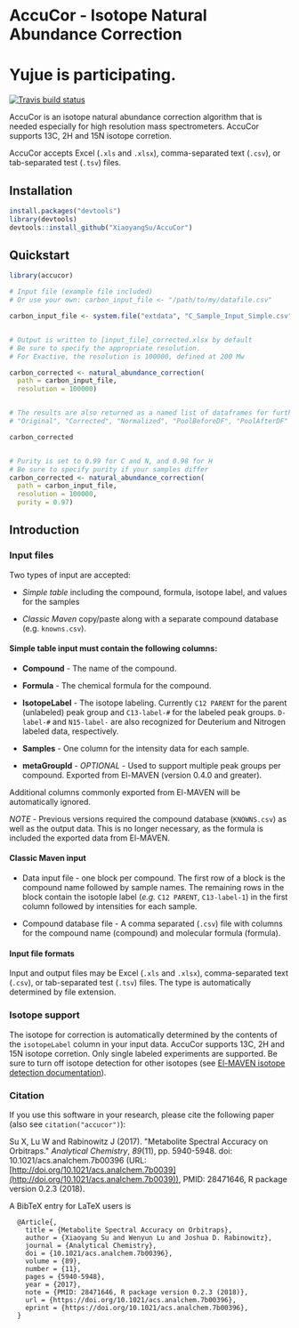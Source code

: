 # AccuCor - Isotope Natural Abundance Correction
# Yujue is participating.

[![Travis build status](https://travis-ci.org/lparsons/accucor.svg?branch=master)](https://travis-ci.org/lparsons/accucor)

AccuCor is an isotope natural abundance correction algorithm that is needed
especially for high resolution mass spectrometers. AccuCor supports 13C, 2H and
15N isotope corretion.

AccuCor accepts Excel (`.xls` and `.xlsx`), comma-separated text (`.csv`), or
tab-separated test (`.tsv`) files.


## Installation
```R
install.packages("devtools")
library(devtools)
devtools::install_github("XiaoyangSu/AccuCor")
```

## Quickstart

```R
library(accucor)

# Input file (example file included)
# Or use your own: carbon_input_file <- "/path/to/my/datafile.csv"

carbon_input_file <- system.file("extdata", "C_Sample_Input_Simple.csv", package = "accucor")


# Output is written to [input_file]_corrected.xlsx by default
# Be sure to specify the appropriate resolution.
# For Exactive, the resolution is 100000, defined at 200 Mw

carbon_corrected <- natural_abundance_correction(
  path = carbon_input_file,
  resolution = 100000)


# The results are also returned as a named list of dataframes for further processing in R
# "Original", "Corrected", "Normalized", "PoolBeforeDF", "PoolAfterDF"

carbon_corrected


# Purity is set to 0.99 for C and N, and 0.98 for H
# Be sure to specify purity if your samples differ
carbon_corrected <- natural_abundance_correction(
  path = carbon_input_file,
  resolution = 100000,
  purity = 0.97)
```

## Introduction

### Input files

Two types of input are accepted:
*   *Simple table* including the compound, formula, isotope label, and values for
    the samples

*   *Classic Maven* copy/paste along with a separate compound database (e.g.
    `knowns.csv`).

#### Simple table input must contain the following columns:

*   **Compound** - The name of the compound.

*   **Formula** - The chemical formula for the compound.

*   **IsotopeLabel** - The isotope labeling. Currently `C12 PARENT` for the
    parent (unlabeled) peak group and `C13-label-#` for the labeled peak groups.
    `D-label-#` and `N15-label-` are also recognized for Deuterium and Nitrogen
    labeled data, respectively.

*   **Samples** - One column for the intensity data for each sample.

*   **metaGroupId** - *OPTIONAL* - Used to support multiple peak groups per
    compound. Exported from El-MAVEN (version 0.4.0 and greater).

Additional columns commonly exported from El-MAVEN will be automatically
ignored.

*NOTE* - Previous versions required the compound database (`KNOWNS.csv`) as
well as the output data. This is no longer necessary, as the formula is
included the exported data from El-MAVEN.


#### Classic Maven input

*   Data input file - one block per compound. The first row of a block is the
    compound name followed by sample names. The remaining rows in the block
    contain the isotople label (*e.g.* `C12 PARENT`, `C13-label-1`) in the first
    column followed by intensities for each sample.

*   Compound database file - A comma separated (`.csv`) file with columns for the
    compound name (compound) and molecular formula (formula).

#### Input file formats

Input and output files may be Excel (`.xls` and `.xlsx`), comma-separated text
(`.csv`), or tab-separated test (`.tsv`) files. The type is automatically
determined by file extension.


### Isotope support

The isotope for correction is automatically determined by the contents of the
`isotopeLabel` column in your input data. AccuCor supports 13C, 2H and
15N isotope corretion. Only single labeled experiments are supported. Be sure
to turn off isotope detection for other isotopes (see
[El-MAVEN isotope detection documentation](https://github.com/ElucidataInc/ElMaven/wiki/Labeled-LCMS-Workflow#isotope-detection)).


### Citation
If you use this software in your research, please cite the following paper
(also see `citation("accucor")`):

Su X, Lu W and Rabinowitz J (2017). "Metabolite Spectral Accuracy on Orbitraps." *Analytical Chemistry*, *89*(11), pp. 5940-5948. doi:
10.1021/acs.analchem.7b00396 (URL: [http://doi.org/10.1021/acs.analchem.7b0039](http://doi.org/10.1021/acs.analchem.7b0039)),
PMID: 28471646, R package version 0.2.3 (2018).

A BibTeX entry for LaTeX users is

```
  @Article{,
    title = {Metabolite Spectral Accuracy on Orbitraps},
    author = {Xiaoyang Su and Wenyun Lu and Joshua D. Rabinowitz},
    journal = {Analytical Chemistry},
    doi = {10.1021/acs.analchem.7b00396},
    volume = {89},
    number = {11},
    pages = {5940-5948},
    year = {2017},
    note = {PMID: 28471646, R package version 0.2.3 (2018)},
    url = {https://doi.org/10.1021/acs.analchem.7b00396},
    eprint = {https://doi.org/10.1021/acs.analchem.7b00396},
  }
```
